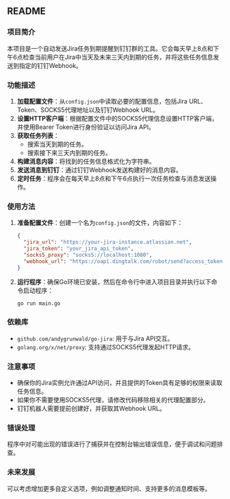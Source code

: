 ## README

### 项目简介
本项目是一个自动发送Jira任务到期提醒到钉钉群的工具。它会每天早上8点和下午6点检查当前用户在Jira中当天及未来三天内到期的任务，并将这些任务信息发送到指定的钉钉Webhook。

### 功能描述
1. **加载配置文件**：从`config.json`中读取必要的配置信息，包括Jira URL、Token、SOCKS5代理地址以及钉钉Webhook URL。
2. **设置HTTP客户端**：根据配置文件中的SOCKS5代理信息设置HTTP客户端，并使用Bearer Token进行身份验证以访问Jira API。
3. **获取任务列表**：
   - 搜索当天到期的任务。
   - 搜索接下来三天内到期的任务。
4. **构建消息内容**：将找到的任务信息格式化为字符串。
5. **发送消息到钉钉**：通过钉钉Webhook发送构建好的消息内容。
6. **定时任务**：程序会在每天早上8点和下午6点执行一次任务检查与消息发送操作。

### 使用方法
1. **准备配置文件**：创建一个名为`config.json`的文件，内容如下：
    ```json
    {
      "jira_url": "https://your-jira-instance.atlassian.net",
      "jira_token": "your_jira_api_token",
      "socks5_proxy": "socks5://localhost:1080",
      "webhook_url": "https://oapi.dingtalk.com/robot/send?access_token=your_dingtalk_webhook_token"
    }
    ```

2. **运行程序**：确保Go环境已安装，然后在命令行中进入项目目录并执行以下命令启动程序：
    ```bash
    go run main.go
    ```


### 依赖库
- `github.com/andygrunwald/go-jira`: 用于与Jira API交互。
- `golang.org/x/net/proxy`: 支持通过SOCKS5代理发起HTTP请求。

### 注意事项
- 确保你的Jira实例允许通过API访问，并且提供的Token具有足够的权限来读取任务信息。
- 如果你不需要使用SOCKS5代理，请修改代码移除相关的代理配置部分。
- 钉钉机器人需要提前创建好，并获取其Webhook URL。

### 错误处理
程序中对可能出现的错误进行了捕获并在控制台输出错误信息，便于调试和问题排查。

### 未来发展
可以考虑增加更多自定义选项，例如调整通知时间、支持更多的消息模板等。
